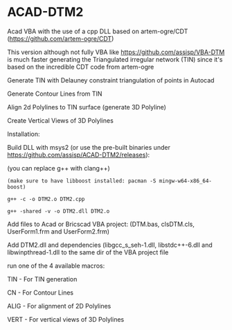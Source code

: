 # ACAD-DTM2
Acad VBA with the use of a cpp DLL based on artem-ogre/CDT (https://github.com/artem-ogre/CDT)

This version although not fully VBA like https://github.com/assisp/VBA-DTM is much faster generating 
the Triangulated irregular network (TIN) since it's based on the incredible CDT code from artem-ogre

Generate TIN with Delauney constraint triangulation of points in Autocad

Generate Contour Lines from TIN

Align 2d Polylines to TIN surface (generate 3D Polyline)

Create Vertical Views of 3D Polylines

Installation:

Build DLL with msys2 (or use the pre-built binaries under https://github.com/assisp/ACAD-DTM2/releases):

 (you can replace g++ with clang++)
  
    (make sure to have libboost installed: pacman -S mingw-w64-x86_64-boost)
    
    g++ -c -o DTM2.o DTM2.cpp
    
    g++ -shared -v -o DTM2.dll DTM2.o
    

Add files to Acad or Bricscad VBA project: (DTM.bas, clsDTM.cls, UserForm1.frm and UserForm2.frm)

Add DTM2.dll and dependencies (libgcc_s_seh-1.dll, libstdc++-6.dll and libwinpthread-1.dll 
to the same dir of the VBA project file

run one of the 4 available macros:

TIN - For TIN generation

CN - For Contour Lines

ALIG - For alignment of 2D Polylines

VERT - For vertical views of 3D Polylines

